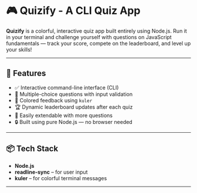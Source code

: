 # 🎮 Quizify - A CLI Quiz App

**Quizify** is a colorful, interactive quiz app built entirely using Node.js. Run it in your terminal and challenge yourself with questions on JavaScript fundamentals — track your score, compete on the leaderboard, and level up your skills!

---

## 🚀 Features

- ✅ Interactive command-line interface (CLI)
- 🎯 Multiple-choice questions with input validation
- 🌈 Colored feedback using `kuler`
- 🏆 Dynamic leaderboard updates after each quiz
- 🔁 Easily extendable with more questions
- 🔒 Built using pure Node.js — no browser needed

---

## 📦 Tech Stack

- **Node.js**
- **readline-sync** – for user input
- **kuler** – for colorful terminal messages

---


